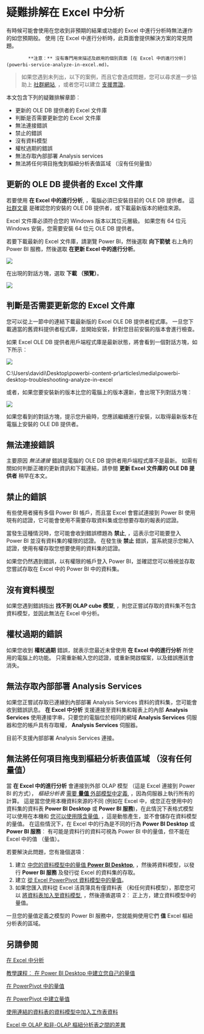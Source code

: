 <properties
   pageTitle="疑難排解在 Excel 中分析"
   description="在 Excel 中進行分析的常見問題的解決方案"
   services="powerbi"
   documentationCenter=""
   authors="davidiseminger"
   manager="mblythe"
   backup=""
   editor=""
   tags=""
   qualityFocus=""
   qualityDate=""/>

<tags
   ms.service="powerbi"
   ms.devlang="NA"
   ms.topic="article"
   ms.tgt_pltfrm="NA"
   ms.workload="powerbi"
   ms.date="09/27/2016"
   ms.author="davidi"/>

# 疑難排解在 Excel 中分析

有時候可能會使用在您收到非預期的結果或功能的 Excel 中進行分析時無法運作的如您預期般。 使用 [在 Excel 中進行分析時，此頁面會提供解決方案的常見問題。

> 
            **注意︰** 沒有專門用來描述及啟用的個別頁面 [在 Excel 中的進行分析](powerbi-service-analyze-in-excel.md)。

> 如果您遇到未列出，以下的案例，而且它會造成問題，您可以尋求進一步協助上 [社群網站](http://community.powerbi.com/), ，或者您可以建立 [支援票證](https://powerbi.microsoft.com/support/)。

本文包含下列的疑難排解章節︰

-   更新的 OLE DB 提供者的 Excel 文件庫
-   判斷是否需要更新您的 Excel 文件庫
-   無法連接錯誤
-   禁止的錯誤
-   沒有資料模型
-   權杖過期的錯誤
-   無法存取內部部署 Analysis services
-   無法將任何項目拖曳到樞紐分析表值區域 （沒有任何量值）


## 更新的 OLE DB 提供者的 Excel 文件庫
若要使用 **在 Excel 中的進行分析**, ，電腦必須已安裝目前的 OLE DB 提供者。 這 [社群文章](http://community.powerbi.com/t5/Service/Analyze-in-Excel-Initialization-of-the-data-source-failed/m-p/30837#M8081) 是確認您的安裝的 OLE DB 提供者，或下載最新版本的絕佳來源。

Excel 文件庫必須符合您的 Windows 版本以其位元層級。 如果您有 64 位元 Windows 安裝，您需要安裝 64 位元 OLE DB 提供者。

若要下載最新的 Excel 文件庫，請瀏覽 Power BI，然後選取 **向下箭號** 右上角的 Power BI 服務，然後選取 **在更新 Excel 中的進行分析**。

![](media/powerbi-desktop-troubleshooting-analyze-in-excel/tshoot-analyze-excel_1.png)

在出現的對話方塊，選取 **下載 （預覽）**。

![](media/powerbi-desktop-troubleshooting-analyze-in-excel/tshoot-analyze-excel_2.png)

## 判斷是否需要更新您的 Excel 文件庫
您可以從上一節中的連結下載最新版的 Excel OLE DB 提供者程式庫。 一旦您下載適當的舊資料提供者程式庫，並開始安裝，針對您目前安裝的版本會進行檢查。

如果 Excel OLE DB 提供者用戶端程式庫是最新狀態，將會看到一個對話方塊，如下所示︰

![](media/powerbi-desktop-troubleshooting-analyze-in-excel/troubleshoot-analyze-excel_3.png)

C:\Users\davidi\Desktop\powerbi-content-pr\articles\media\powerbi-desktop-troubleshooting-analyze-in-excel

或者，如果您要安裝新的版本比您的電腦上的版本還新，會出現下列對話方塊︰

![](media/powerbi-desktop-troubleshooting-analyze-in-excel/troubleshoot-analyze-excel_2.png)

如果您看到的對話方塊，提示您升級時，您應該繼續進行安裝，以取得最新版本在電腦上安裝的 OLE DB 提供者。

## 無法連接錯誤
主要原因 *無法連接* 錯誤是電腦的 OLE DB 提供者用戶端程式庫不是最新。 如需有關如何判斷正確的更新資訊和下載連結，請參閱 **更新 Excel 文件庫的 OLE DB 提供者** 稍早在本文。

## 禁止的錯誤
有些使用者擁有多個 Power BI 帳戶，而且當 Excel 會嘗試連接到 Power BI 使用現有的認證，它可能會使用不需要存取資料集或您想要存取的報表的認證。

當發生這種情況時，您可能會收到錯誤標題為 **禁止**, ，這表示您可能要登入 Power BI 並沒有資料集的權限的認證。 在發生後 **禁止** 錯誤，當系統提示您輸入認證，使用有權存取您想要使用的資料集的認證。

如果您仍然遇到錯誤，以有權限的帳戶登入 Power BI，並確認您可以檢視並存取您嘗試存取在 Excel 中的 Power BI 中的資料集。

## 沒有資料模型
如果您遇到錯誤指出 **找不到 OLAP cube 模型**, ，則您正嘗試存取的資料集不包含資料模型，並因此無法在 Excel 中分析。

## 權杖過期的錯誤
如果您收到 **權杖過期** 錯誤，就表示您最近未曾使用 **在 Excel 中的進行分析** 所使用的電腦上的功能。 只需重新輸入您的認證，或重新開啟檔案，以及錯誤應該會消失。

## 無法存取內部部署 Analysis Services
如果您正嘗試存取已連線到內部部署 Analysis Services 資料的資料集，您可能會收到錯誤訊息。 
            **在 Excel 中分析** 支援連接至資料集和報表上的內部 **Analysis Services** 使用連接字串，只要您的電腦位於相同的網域 **Analysis Services** 伺服器和您的帳戶具有存取權， **Analysis Services** 伺服器。

目前不支援內部部署 Analysis Services 連接。

## 無法將任何項目拖曳到樞紐分析表值區域 （沒有任何量值）

當 **在 Excel 中的進行分析** 會連接到外部 OLAP 模型 （這是 Excel 連接到 Power BI 的方式）， *樞紐分析表* [需要 **量值** 外部模型中定義](https://support.microsoft.com/kb/234700), ，因為伺服器上執行所有的計算。 這是當您使用本機資料來源的不同 (例如在 Excel 中，或您正在使用中的資料集的資料表 **Power BI Desktop** 或 **Power BI 服務**)，在此情況下表格式模型可以使用在本機和 [您可以使用隱含量值](https://msdn.microsoft.com/library/gg399077.aspx), ，這是動態產生，並不會儲存在資料模型的量值。 在這些情況下，在 Excel 中的行為是不同的行為 **Power BI Desktop** 或 **Power BI 服務**︰ 有可能是資料行的資料可視為 Power BI 中的量值，但不能在 Excel 中的值 （量值）。

若要解決此問題，您有幾個選項︰

1.  建立 [中您的資料模型中的量值 **Power BI Desktop**](powerbi-desktop-tutorial-create-measures.md), ，然後將資料模型，以發行 **Power BI 服務** 及發行從 Excel 的資料集的存取。
2.  建立 [從 Excel PowerPivot 資料模型中的量值](https://support.office.com/article/Create-a-Measure-in-Power-Pivot-d3cc1495-b4e5-48e7-ba98-163022a71198)。
3.  如果您匯入資料從 Excel 活頁簿具有僅資料表 （和任何資料模型），那麼您可以 [將資料表加入至資料模型](https://support.office.com/article/Add-worksheet-data-to-a-Data-Model-using-a-linked-table-d3665fc3-99b0-479d-ba09-a37640f5be42), ，然後遵循選項 2︰ 正上方，建立資料模型中的量值。

一旦您的量值定義之模型的 Power BI 服務中，您就能夠使用它們 **值** Excel 樞紐分析表的區域。



## 另請參閱  

[在 Excel 中分析](powerbi-service-analyze-in-excel.md)

[教學課程︰ 在 Power BI Desktop 中建立您自己的量值](powerbi-desktop-tutorial-create-measures.md)

[在 PowerPivot 中的量值](https://msdn.microsoft.com/library/gg399077.aspx)

[在 PowerPivot 中建立量值](https://support.office.com/article/Create-a-Measure-in-Power-Pivot-d3cc1495-b4e5-48e7-ba98-163022a71198)

[使用連結的資料表的資料模型中加入工作表資料](https://support.office.com/article/Add-worksheet-data-to-a-Data-Model-using-a-linked-table-d3665fc3-99b0-479d-ba09-a37640f5be42)

[Excel 中 OLAP 和非-OLAP 樞紐分析表之間的差異](https://support.microsoft.com/kb/234700)
